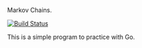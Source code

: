 Markov Chains.

[![Build Status](https://secure.travis-ci.org/vaax/markov.png)](https://travis-ci.org/vaax/markov)

This is a simple program to practice with Go.

